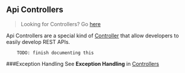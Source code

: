 Api Controllers
----
>Looking for Controllers? Go [here](/admin/documentation/core/Controllers)

Api Controllers are a special kind of [Controller](/admin/documentation/core/Controllers) that allow developers to easily develop REST APIs.

        TODO: finish documenting this

###Exception Handling
See **Exception Handling** in [Controllers](/admin/documentation/core/Controllers)